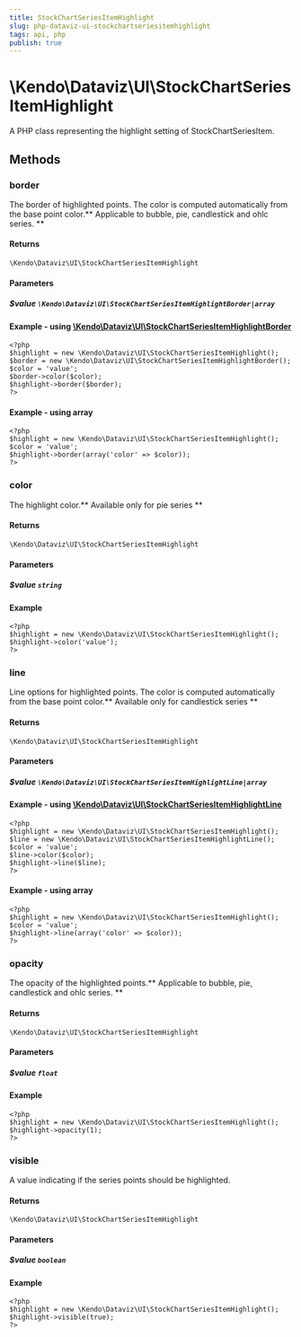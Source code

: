 ```yaml
---
title: StockChartSeriesItemHighlight
slug: php-dataviz-ui-stockchartseriesitemhighlight
tags: api, php
publish: true
---
```


# \Kendo\Dataviz\UI\StockChartSeriesItemHighlight

A PHP class representing the highlight setting of StockChartSeriesItem.


## Methods

### border

The border of highlighted points. The color is computed automatically from the base point color.** Applicable to bubble, pie, candlestick and ohlc series. **

#### Returns
`\Kendo\Dataviz\UI\StockChartSeriesItemHighlight`

#### Parameters

##### $value `\Kendo\Dataviz\UI\StockChartSeriesItemHighlightBorder|array`


#### Example - using [\Kendo\Dataviz\UI\StockChartSeriesItemHighlightBorder](/api/wrappers/php/Kendo/Dataviz/UI/StockChartSeriesItemHighlightBorder)
    <?php
    $highlight = new \Kendo\Dataviz\UI\StockChartSeriesItemHighlight();
    $border = new \Kendo\Dataviz\UI\StockChartSeriesItemHighlightBorder();
    $color = 'value';
    $border->color($color);
    $highlight->border($border);
    ?>

#### Example - using array

    <?php
    $highlight = new \Kendo\Dataviz\UI\StockChartSeriesItemHighlight();
    $color = 'value';
    $highlight->border(array('color' => $color));
    ?>

### color
The highlight color.** Available only for pie series **

#### Returns
`\Kendo\Dataviz\UI\StockChartSeriesItemHighlight`

#### Parameters

##### $value `string`



#### Example 
    <?php
    $highlight = new \Kendo\Dataviz\UI\StockChartSeriesItemHighlight();
    $highlight->color('value');
    ?>

### line

Line options for highlighted points. The color is computed automatically from the base point color.** Available only for candlestick series **

#### Returns
`\Kendo\Dataviz\UI\StockChartSeriesItemHighlight`

#### Parameters

##### $value `\Kendo\Dataviz\UI\StockChartSeriesItemHighlightLine|array`


#### Example - using [\Kendo\Dataviz\UI\StockChartSeriesItemHighlightLine](/api/wrappers/php/Kendo/Dataviz/UI/StockChartSeriesItemHighlightLine)
    <?php
    $highlight = new \Kendo\Dataviz\UI\StockChartSeriesItemHighlight();
    $line = new \Kendo\Dataviz\UI\StockChartSeriesItemHighlightLine();
    $color = 'value';
    $line->color($color);
    $highlight->line($line);
    ?>

#### Example - using array

    <?php
    $highlight = new \Kendo\Dataviz\UI\StockChartSeriesItemHighlight();
    $color = 'value';
    $highlight->line(array('color' => $color));
    ?>

### opacity
The opacity of the highlighted points.** Applicable to bubble, pie, candlestick and ohlc series. **

#### Returns
`\Kendo\Dataviz\UI\StockChartSeriesItemHighlight`

#### Parameters

##### $value `float`



#### Example 
    <?php
    $highlight = new \Kendo\Dataviz\UI\StockChartSeriesItemHighlight();
    $highlight->opacity(1);
    ?>

### visible
A value indicating if the series points should be highlighted.

#### Returns
`\Kendo\Dataviz\UI\StockChartSeriesItemHighlight`

#### Parameters

##### $value `boolean`



#### Example 
    <?php
    $highlight = new \Kendo\Dataviz\UI\StockChartSeriesItemHighlight();
    $highlight->visible(true);
    ?>

